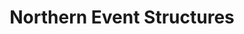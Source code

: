 ---
title: "Northern Event Structures"
url: /huddersfield/northern-event-structures/
shop: storage rental
---